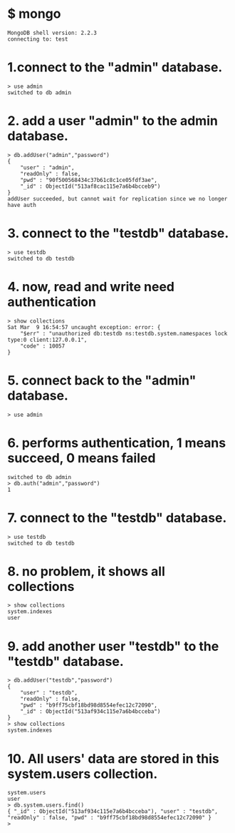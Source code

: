 # $ mongo
```
MongoDB shell version: 2.2.3
connecting to: test
```
# 1.connect to the "admin" database.
```
> use admin             		
switched to db admin			
```

# 2. add a user "admin" to the admin database. 
```
> db.addUser("admin","password")	
{
	"user" : "admin",
	"readOnly" : false,
	"pwd" : "90f500568434c37b61c8c1ce05fdf3ae",
	"_id" : ObjectId("513af8cac115e7a6b4bcceb9")
}
addUser succeeded, but cannot wait for replication since we no longer have auth
```

# 3. connect to the "testdb" database. 
```
> use testdb				
switched to db testdb
```

# 4. now, read and write need authentication
```
> show collections			
Sat Mar  9 16:54:57 uncaught exception: error: {
	"$err" : "unauthorized db:testdb ns:testdb.system.namespaces lock type:0 client:127.0.0.1",
	"code" : 10057
}
```
# 5. connect back to the "admin" database.
```
> use admin				
```

# 6. performs authentication, 1 means succeed, 0 means failed
```
switched to db admin
> db.auth("admin","password")		
1
```

# 7. connect to the "testdb" database.
```
> use testdb				
switched to db testdb
```

# 8. no problem, it shows all collections
```
> show collections			
system.indexes
user
```

# 9. add another user "testdb" to the "testdb" database.
```
> db.addUser("testdb","password")       
{
	"user" : "testdb",
	"readOnly" : false,
	"pwd" : "b9ff75cbf18bd98d8554efec12c72090",
	"_id" : ObjectId("513af934c115e7a6b4bcceba")
}
> show collections
system.indexes
```

# 10. All users' data are stored in this system.users collection.
```
system.users				
user
> db.system.users.find()
{ "_id" : ObjectId("513af934c115e7a6b4bcceba"), "user" : "testdb", "readOnly" : false, "pwd" : "b9ff75cbf18bd98d8554efec12c72090" }
>
```